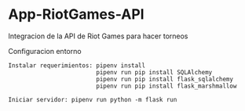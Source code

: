 # App-RiotGames-API
Integracion de la API de Riot Games para hacer torneos

Configuracion entorno

    Instalar requerimientos: pipenv install
                             pipenv run pip install SQLAlchemy
                             pipenv run pip install flask_sqlalchemy
                             pipenv run pip install flask_marshmallow

    Iniciar servidor: pipenv run python -m flask run
    
    
